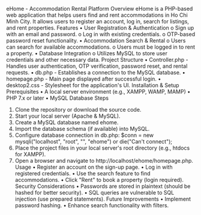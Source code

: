 eHome - Accommodation Rental Platform
Overview
eHome is a PHP-based web application that helps users find and rent accommodations in Ho Chi Minh City. It allows users to register an account, log in, search for listings, and rent properties.
Features
•	User Registration & Authentication
o	Sign up with an email and password.
o	Log in with existing credentials.
o	OTP-based password reset functionality.
•	Accommodation Search & Rental
o	Users can search for available accommodations.
o	Users must be logged in to rent a property.
•	Database Integration
o	Utilizes MySQL to store user credentials and other necessary data.
Project Structure
•	Controller.php - Handles user authentication, OTP verification, password reset, and rental requests.
•	db.php - Establishes a connection to the MySQL database.
•	homepage.php - Main page displayed after successful login.
•	desktop2.css - Stylesheet for the application's UI.
Installation & Setup
Prerequisites
•	A local server environment (e.g., XAMPP, WAMP, MAMP)
•	PHP 7.x or later
•	MySQL Database
Steps
1.	Clone the repository or download the source code.
2.	Start your local server (Apache & MySQL).
3.	Create a MySQL database named ehome.
4.	Import the database schema (if available) into MySQL.
5.	Configure database connection in db.php:
$conn = new mysqli("localhost", "root", "", "ehome") or die("Can't connect");
6.	Place the project files in your local server's root directory (e.g., htdocs for XAMPP).
7.	Open a browser and navigate to http://localhost/ehome/homepage.php.
Usage
•	Register an account on the sign-up page.
•	Log in with registered credentials.
•	Use the search feature to find accommodations.
•	Click "Rent" to book a property (login required).
Security Considerations
•	Passwords are stored in plaintext (should be hashed for better security).
•	SQL queries are vulnerable to SQL injection (use prepared statements).
Future Improvements
•	Implement password hashing.
•	Enhance search functionality with filters.

